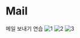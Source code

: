 # Mail
메일 보내기 연습
![1](https://user-images.githubusercontent.com/92313032/192754755-0f8a3b2f-aade-4ea8-b0f6-ba4fbf96eef1.png)
![2](https://user-images.githubusercontent.com/92313032/192754763-b1b88ac7-77c1-4310-b5e8-a710ac4a3de0.png)
![3](https://user-images.githubusercontent.com/92313032/192754766-4dd3bef9-a5f1-4d75-8ce2-511b3d2f5f36.png)
